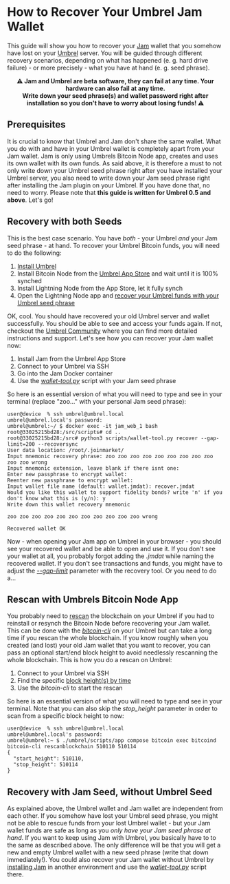 # How to Recover Your Umbrel Jam Wallet

This guide will show you how to recover your [Jam](https://github.com/joinmarket-webui/jam) wallet that you somehow have lost on your [Umbrel](https://github.com/getumbrel/umbrel) server. You will be guided through different recovery scenarios, depending on what has happened (e. g. hard drive failure) - or more precisely - what you have at hand (e. g. seed phrase).

<p align="center"><strong>⚠️ Jam and Umbrel are beta software, they can fail at any time. Your hardware can also fail at any time.<br/>Write down your seed phrase(s) and wallet password right after installation so you don't have to worry about losing funds! ⚠️</strong></p>

## Prerequisites
It is crucial to know that Umbrel and Jam don't share the same wallet. What you do with and have in your Umbrel wallet is completely apart from your Jam wallet. Jam is only using Umbrels Bitcoin Node app, creates and uses its own wallet with its own funds. As said above, it is therefore a must to not only write down your Umbrel seed phrase right after you have installed your Umbrel server, you also need to write down your Jam seed phrase right after installing the Jam plugin on your Umbrel. If you have done that, no need to worry. Please note that **this guide is written for Umbrel 0.5 and above**. Let's go!

## Recovery with both Seeds
This is the best case scenario. You have _both_ - your Umbrel _and_ your Jam seed phrase - at hand. To recover your Umbrel Bitcoin funds, you will need to do the following:
1. [Install Umbrel](https://github.com/getumbrel/umbrel#installing-umbrel)
2. Install Bitcoin Node from the [Umbrel App Store](https://github.com/getumbrel/umbrel#umbrel-app-store) and wait until it is 100% synched
3. Install Lightning Node from the App Store, let it fully synch
4. Open the Lightning Node app and [recover your Umbrel funds with your Umbrel seed phrase](https://twitter.com/umbrel/status/1562099972547690501)

OK, cool. You should have recovered your old Umbrel server and wallet successfully. You should be able to see and access your funds again. If not, checkout the [Umbrel Community](https://community.getumbrel.com) where you can find more detailed instructions and support. Let's see how you can recover your Jam wallet now:
1. Install Jam from the Umbrel App Store
2. Connect to your Umbrel via SSH
3. Go into the Jam Docker container
4. Use the [_wallet-tool.py_](https://jamdocs.org/FAQ/#can-i-import-an-existing-wallet) script with your Jam seed phrase

So here is an essential version of what you will need to type and see in your terminal (replace "zoo..." with your personal Jam seed phrase):
```
user@device  % ssh umbrel@umbrel.local
umbrel@umbrel.local's password: 
umbrel@umbrel:~/ $ docker exec -it jam_web_1 bash
root@33025215bd28:/src/scripts# cd ..
root@33025215bd28:/src# python3 scripts/wallet-tool.py recover --gap-limit=200 --recoversync
User data location: /root/.joinmarket/
Input mnemonic recovery phrase: zoo zoo zoo zoo zoo zoo zoo zoo zoo zoo zoo wrong
Input mnemonic extension, leave blank if there isnt one: 
Enter new passphrase to encrypt wallet: 
Reenter new passphrase to encrypt wallet: 
Input wallet file name (default: wallet.jmdat): recover.jmdat
Would you like this wallet to support fidelity bonds? write 'n' if you don't know what this is (y/n): y
Write down this wallet recovery mnemonic

zoo zoo zoo zoo zoo zoo zoo zoo zoo zoo zoo wrong

Recovered wallet OK
```

Now - when opening your Jam app on Umbrel in your browser - you should see your recovered wallet and be able to open and use it. If you don't see your wallet at all, you probably forgot adding the _.jmdat_ while naming the recovered wallet. If you don't see transactions and funds, you might have to adjust the [_--gap-limit_](https://blog.blockonomics.co/bitcoin-what-is-this-gap-limit-4f098e52d7e1) parameter with the recovery tool. Or you need to do a...

## Rescan with Umbrels Bitcoin Node App
You probably need to [rescan](https://developer.bitcoin.org/reference/rpc/rescanblockchain.html) the blockchain on your Umbrel if you had to reinstall or resynch the Bitcoin Node before recovering your Jam wallet. This can be done with the [_bitcoin-cli_](https://bitcoin.org/en/bitcoin-core/features/user-interface#cli) on your Umbrel but can take a long time if you rescan the whole blockchain. If you know roughly when you created (and lost) your old Jam wallet that you want to recover, you can pass an optional start/end block height to avoid needlessly rescanning the whole blockchain. This is how you do a rescan on Umbrel:
1. Connect to your Umbrel via SSH
2. Find the specific [block height(s) by time](https://timeinblocks.com)
3. Use the _bitcoin-cli_ to start the rescan 

So here is an essential version of what you will need to type and see in your terminal. Note that you can also skip the _stop_height_ parameter in order to scan from a specific block height to now:
```
user@device  % ssh umbrel@umbrel.local
umbrel@umbrel.local's password: 
umbrel@umbrel:~ $ ./umbrel/scripts/app compose bitcoin exec bitcoind bitcoin-cli rescanblockchain 510110 510114
{
  "start_height": 510110,
  "stop_height": 510114
}
```

## Recovery with Jam Seed, without Umbrel Seed
As explained above, the Umbrel wallet and Jam wallet are independent from each other. If you somehow have lost your Umbrel seed phrase, you might not be able to rescue funds from your lost Umbrel wallet - but your Jam wallet funds are safe as long as you _only have your Jam seed phrase at hand_. If you want to keep using Jam with Umbrel, you basically have to to the same as described above. The only difference will be that you will get a new and empty Umbrel wallet with a new seed phrase (write that down immediately!). You could also recover your Jam wallet without Umbrel by [installing Jam](https://jamdocs.org/software/installation/) in another environment and use the [_wallet-tool.py_](https://jamdocs.org/FAQ/#can-i-import-an-existing-wallet) script there.
